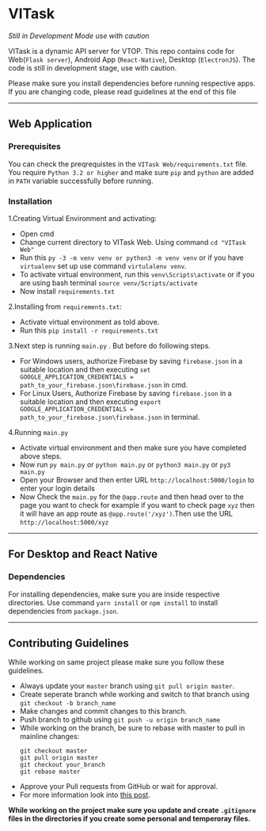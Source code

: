 # VITask
_Still in Development Mode use with caution_

VITask is a dynamic API server for VTOP. This repo contains code for Web(`Flask server`), Android App (`React-Native`), Desktop (`ElectronJS`). The code is still in development stage, use with caution.

Please make sure you install dependencies before running respective apps. If you are changing code, please read guidelines at the end of this file

---

## Web Application

### Prerequisites
You can check the preqrequistes in the `VITask Web/requirements.txt` file. You require `Python 3.2 or higher` and make sure `pip` and `python` are added in `PATH` variable successfully before running.

### Installation

1.Creating Virtual Environment and activating:
* Open cmd
* Change current directory to VITask Web. Using command `cd "VITask Web"`
* Run this `py -3 -m venv venv or python3 -m venv venv` or if you have `virtualenv` set up use command `virtulalenv venv`.
* To activate virtual environment, run this `venv\Scripts\activate` or if you are using bash terminal `source venv/Scripts/activate`
* Now install `requirements.txt`
    
2.Installing from `requirements.txt`:
* Activate virtual environment as told above.
* Run this `pip install -r requirements.txt`
     
3.Next step is running `main.py` . But before do following steps.

* For Windows users, authorize Firebase by saving `firebase.json` in a suitable location and then executing `set GOOGLE_APPLICATION_CREDENTIALS = path_to_your_firebase.json\firebase.json` in cmd.
* For Linux Users, Authorize Firebase by saving `firebase.json` in a suitable location and then executing `export GOOGLE_APPLICATION_CREDENTIALS = path_to_your_firebase.json\firebase.json` in terminal.
    
4.Running `main.py`

* Activate virtual environment and then make sure you have completed above steps.
* Now run `py main.py` or `python main.py` or `python3 main.py` or `py3 main.py`
* Open your Browser and then enter URL `http://localhost:5000/login` to enter your login details
* Now Check the `main.py` for the `@app.route` and then head over to the page you want to check for example if you want to check page `xyz`    then it will have an app route as `@app.route('/xyz')`.Then use the URL `http://localhost:5000/xyz`

---
## For Desktop and React Native

### Dependencies
For installing dependencies, make sure you are inside respective directories. Use command `yarn install` or `npm install` to install dependencies from `package.json`.

---
## Contributing Guidelines
While working on same project please make sure you follow these guidelines.

* Always update your `master` branch using `git pull origin master`.
* Create seperate branch while working and switch to that branch using `git checkout -b branch_name`
* Make changes and commit changes to this branch.
* Push branch to github using `git push -u origin branch_name`
* While working on the branch, be sure to rebase with master to pull in mainline changes:
  ```
  git checkout master
  git pull origin master
  git checkout your_branch
  git rebase master
* Approve your Pull requests from GitHub or wait for approval.
* For more information look into [this post](https://github.com/codepath/android_guides/wiki/Collaborating-on-Projects-with-Git).

**While working on the project make sure you update and create `.gitignore` files in the directories if you create some personal and temperoray files.**
